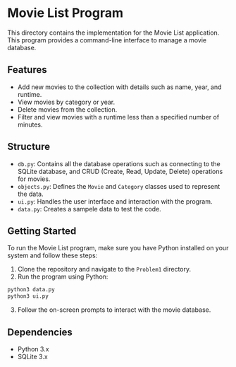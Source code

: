 # Movie List Program
This directory contains the implementation for the Movie List application. This program provides a command-line interface to manage a movie database.


## Features
- Add new movies to the collection with details such as name, year, and runtime.
- View movies by category or year.
- Delete movies from the collection.
- Filter and view movies with a runtime less than a specified number of minutes.


## Structure
- `db.py`: Contains all the database operations such as connecting to the SQLite database, and CRUD (Create, Read, Update, Delete) operations for movies.
- `objects.py`: Defines the `Movie` and `Category` classes used to represent the data.
- `ui.py`: Handles the user interface and interaction with the program.
- `data.py`: Creates a sampele data to test the code.


## Getting Started
To run the Movie List program, make sure you have Python installed on your system and follow these steps:

1. Clone the repository and navigate to the `Problem1` directory.
2. Run the program using Python:

```bash
python3 data.py
python3 ui.py
```

3. Follow the on-screen prompts to interact with the movie database.


## Dependencies
- Python 3.x
- SQLite 3.x
